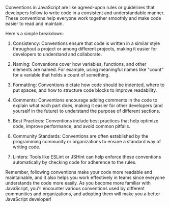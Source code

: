 Conventions in JavaScript are like agreed-upon rules or guidelines that developers follow to write code in a consistent and understandable manner. These conventions help everyone work together smoothly and make code easier to read and maintain.

Here's a simple breakdown:

1. Consistency: Conventions ensure that code is written in a similar style throughout a project or among different projects, making it easier for developers to understand and collaborate.

2. Naming: Conventions cover how variables, functions, and other elements are named. For example, using meaningful names like "count" for a variable that holds a count of something.

3. Formatting: Conventions dictate how code should be indented, where to put spaces, and how to structure code blocks to improve readability.

4. Comments: Conventions encourage adding comments in the code to explain what each part does, making it easier for other developers (and yourself in the future) to understand the purpose of different sections.

5. Best Practices: Conventions include best practices that help optimize code, improve performance, and avoid common pitfalls.

6. Community Standards: Conventions are often established by the programming community or organizations to ensure a standard way of writing code.

7. Linters: Tools like ESLint or JSHint can help enforce these conventions automatically by checking code for adherence to the rules.

Remember, following conventions make your code more readable and maintainable, and it also helps you work effectively in teams since everyone understands the code more easily. As you become more familiar with JavaScript, you'll encounter various conventions used by different communities and organizations, and adopting them will make you a better JavaScript developer!